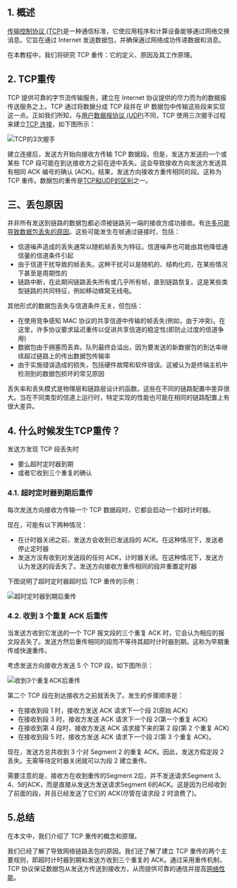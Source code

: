 ## 1. 概述

[传输控制协议 (TCP)](https://www.baeldung.com/a-guide-to-java-sockets)是一种通信标准，它使应用程序和计算设备能够通过网络交换消息。它旨在通过 Internet 发送数据包，并确保通过网络成功传递数据和消息。

在本教程中，我们将研究 TCP 重传：它的定义、原因及其工作原理。

## 2. TCP重传

TCP 提供可靠的字节流传输服务，建立在 Internet 协议提供的尽力而为的数据报传送服务之上。TCP 通过将数据分成 TCP 段并在 IP 数据包中传输这些段来实现这一点。正如我们所知，与[用户数据报协议 (UDP)](https://www.baeldung.com/udp-in-java)不同，TCP 使用三次握手过程来建立[TCP 连接](https://www.baeldung.com/cs/tcp-active-vs-passive)，如下图所示：

![TCP的3次握手](https://www.baeldung.com/wp-content/uploads/sites/4/2022/12/3-Way-Handshake-2.png)

建立连接后，发送方开始向接收方传输 TCP 数据段。但是，发送方发送的一个或某些 TCP 段可能在到达接收方之前在途中丢失。这会导致接收方向发送方发送具有相同 ACK 编号的确认 (ACK)。结果，发送方向接收方重传相同的段。这称为 TCP 重传。数据包的重传是[TCP和UDP的区别](https://www.baeldung.com/cs/udp-vs-tcp)之一。

## 三、丢包原因

并非所有发送到链路的数据包都必须被链路另一端的接收方成功接收。有[许多可能导致数据包丢失的原因](https://www.baeldung.com/cs/udp-packet-loss)。这些可能发生在帧通过链接时，包括：

-   信道噪声造成的丢失通常以随机帧丢失为特征。信道噪声也可能由其他降低通信量的信道条件引起
-   由于信道干扰导致的帧丢失。这种干扰可以是随机的、结构化的，在某些情况下甚至是周期性的
-   链路中断，在此期间链路丢失所有或几乎所有帧，直到链路恢复。这是某些类型链路的共同特征，例如移动蜂窝无线电。

其他形式的数据包丢失与信道条件无关，但包括：

-   在使用竞争感知 MAC 协议的共享信道中传输的帧丢失(例如，由于冲突)。在这里，许多协议要求延迟重传以促进共享信道的稳定性(即防止过度的信道争用)
-   数据包由于拥塞而丢弃。队列最终会溢出，因为要发送的新数据包的到达率继续超过链路上的传出数据包传输率
-   由于实施错误造成的损失，包括硬件故障和软件错误。这被认为是终端主机中检测到的数据包损坏的常见原因

丢失率和丢失模式是物理层和链路层设计的函数。这些在不同的链路配置中差异很大。当在不同类型的信道上运行时，特定实现的性能也可能在相同的链路配置上有很大差异。

## 4. 什么时候发生TCP重传？

发送方发现 TCP 段丢失时

-   要么超时定时器到期
-   或者它收到三个重复的确认

### 4.1. 超时定时器到期后重传

每次发送方向接收方传输一个 TCP 数据段时，它都会启动一个超时计时器。

现在，可能有以下两种情况：

-   在计时器关闭之前，发送方会收到已发送段的 ACK。在这种情况下，发送者停止定时器
-   发送方没有收到对发送段的任何 ACK，计时器关闭。在这种情况下，发送方认为发送的段丢失了。发送方向接收方重传相同的段并重置定时器

下图说明了超时定时器超时后 TCP 重传的示例：

![超时定时器到期后重传](https://www.baeldung.com/wp-content/uploads/sites/4/2022/12/Retransmission-after-Time-Out-Timer-Expiry.png)

### 4.2. 收到 3 个重复 ACK 后重传

当发送方收到它发送的一个 TCP 报文段的三个重复 ACK 时，它会认为相应的报文段丢失了。发送方然后重传相同的段而不等待其超时计时器到期。这称为早期重传或快速重传。

考虑发送方向接收方发送 5 个 TCP 段，如下图所示：

![收到3个重复ACK后重传](https://www.baeldung.com/wp-content/uploads/sites/4/2022/12/Retransmission-after-receiving-3-duplicate-acknowledgements.png)

第二个 TCP 段在到达接收方之前就丢失了。发生的步骤顺序是：

-   在接收到段 1 时，接收方发送 ACK 请求下一个段 2(原始 ACK)
-   在接收到段 3 时，接收方发送 ACK 请求下一个段 2(第一个重复 ACK)
-   在接收到第 4 段时，接收方发送 ACK 请求接下来的第 2 段(第 2 个重复 ACK)
-   在接收到段 5 时，接收方发送 ACK 请求下一个段 2(第 3 个重复 ACK)。

现在，发送方总共收到 3 个对 Segment 2 的重复 ACK。因此，发送方假定段 2 丢失。无需等待定时器关闭就可以为段 2 建立重传。

需要注意的是，接收方在收到重传的Segment 2后，并不发送请求Segment 3、4、5的ACK，而是直接从发送方发送请求Segment 6的ACK。这是因为已经收到了前面的段，并且已经发送了它们的 ACK(尽管在请求段 2 时浪费了)。

## 5.总结

在本文中，我们介绍了 TCP 重传的概念和原理。

我们已经了解了导致网络链路丢包的原因。我们还了解了建立 TCP 重传的两个主要规则，即超时计时器到期和发送方收到三个重复的 ACK。通过采用重传机制，TCP 协议保证数据包从发送方传送到接收方，从而提供可靠的通信并提高[网络性能](https://www.baeldung.com/cs/bandwidth-packet-loss-latency-jitter)。